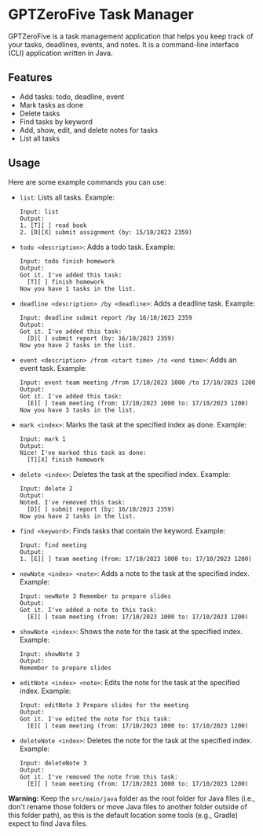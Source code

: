 # GPTZeroFive Task Manager

GPTZeroFive is a task management application that helps you keep track of your tasks, deadlines, events, and notes. It is a command-line interface (CLI) application written in Java.

## Features

- Add tasks: todo, deadline, event
- Mark tasks as done
- Delete tasks
- Find tasks by keyword
- Add, show, edit, and delete notes for tasks
- List all tasks
 
## Usage

Here are some example commands you can use:

- `list`: Lists all tasks.
  Example:
  ```
  Input: list
  Output:
  1. [T][ ] read book
  2. [D][X] submit assignment (by: 15/10/2023 2359)
  ```

- `todo <description>`: Adds a todo task.
  Example:
  ```
  Input: todo finish homework
  Output: 
  Got it. I've added this task:
    [T][ ] finish homework
  Now you have 1 tasks in the list.
  ```

- `deadline <description> /by <deadline>`: Adds a deadline task.
  Example:
  ```
  Input: deadline submit report /by 16/10/2023 2359
  Output:
  Got it. I've added this task:
    [D][ ] submit report (by: 16/10/2023 2359)
  Now you have 2 tasks in the list.
  ```

- `event <description> /from <start time> /to <end time>`: Adds an event task.
  Example:
  ```
  Input: event team meeting /from 17/10/2023 1000 /to 17/10/2023 1200
  Output:
  Got it. I've added this task:
    [E][ ] team meeting (from: 17/10/2023 1000 to: 17/10/2023 1200)
  Now you have 3 tasks in the list.
  ```

- `mark <index>`: Marks the task at the specified index as done.
  Example:
  ```
  Input: mark 1
  Output:
  Nice! I've marked this task as done:
    [T][X] finish homework
  ```

- `delete <index>`: Deletes the task at the specified index.
  Example:
  ```
  Input: delete 2
  Output:
  Noted. I've removed this task:
    [D][ ] submit report (by: 16/10/2023 2359)
  Now you have 2 tasks in the list.
  ```

- `find <keyword>`: Finds tasks that contain the keyword.
  Example:
  ```
  Input: find meeting
  Output:
  1. [E][ ] team meeting (from: 17/10/2023 1000 to: 17/10/2023 1200)
  ```

- `newNote <index> <note>`: Adds a note to the task at the specified index.
  Example:
  ```
  Input: newNote 3 Remember to prepare slides
  Output:
  Got it. I've added a note to this task:
    [E][ ] team meeting (from: 17/10/2023 1000 to: 17/10/2023 1200)
  ```

- `showNote <index>`: Shows the note for the task at the specified index.
  Example:
  ```
  Input: showNote 3
  Output:
  Remember to prepare slides
  ```

- `editNote <index> <note>`: Edits the note for the task at the specified index.
  Example:
  ```
  Input: editNote 3 Prepare slides for the meeting
  Output:
  Got it. I've edited the note for this task:
    [E][ ] team meeting (from: 17/10/2023 1000 to: 17/10/2023 1200)
  ```

- `deleteNote <index>`: Deletes the note for the task at the specified index.
  Example:
  ```
  Input: deleteNote 3
  Output:
  Got it. I've removed the note from this task:
    [E][ ] team meeting (from: 17/10/2023 1000 to: 17/10/2023 1200)
  ```

**Warning:** Keep the `src/main/java` folder as the root folder for Java files (i.e., don't rename those folders or move Java files to another folder outside of this folder path), as this is the default location some tools (e.g., Gradle) expect to find Java files.
